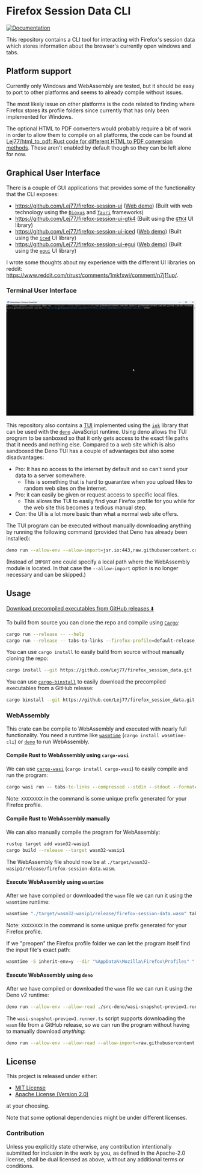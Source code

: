 # Firefox Session Data CLI
<!-- markdownlint-disable MD013 -->

<!-- Badge style inspired by https://github.com/dnaka91/advent-of-code/blob/de37024ba3b385694e14f79c849370c0f605f054/README.md -->

<!-- [![Build Status][build-img]][build-url] -->
[![Documentation][doc-img]][doc-url]

<!--
[build-img]: https://img.shields.io/github/actions/workflow/status/Lej77/firefox_session_data/ci.yml?branch=main&style=for-the-badge
[build-url]: https://github.com/Lej77/firefox_session_data/actions/workflows/ci.yml
 -->
<!-- https://shields.io/badges/static-badge -->
[doc-img]: https://img.shields.io/badge/docs.rs-firefox_session_data-4d76ae?style=for-the-badge
[doc-url]: https://lej77.github.io/firefox_session_data

This repository contains a CLI tool for interacting with Firefox's session data which stores information about the browser's currently open windows and tabs.

## Platform support

Currently only Windows and WebAssembly are tested, but it should be easy to port to other platforms and seems to already compile without issues.

The most likely issue on other platforms is the code related to finding where Firefox stores its profile folders since currently that has only been implemented for Windows.

The optional HTML to PDF converters would probably require a bit of work in order to allow them to compile on all platforms, the code can be found at [Lej77/html_to_pdf: Rust code for different HTML to PDF conversion methods](https://github.com/Lej77/html_to_pdf). These aren't enabled by default though so they can be left alone for now.

## Graphical User Interface

There is a couple of GUI applications that provides some of the functionality that the CLI exposes:

- <https://github.com/Lej77/firefox-session-ui> ([Web demo](https://lej77.github.io/firefox-session-ui/)) (Built with web technology using the [`Dioxus`](https://crates.io/crates/dioxus) and [`Tauri`](https://crates.io/crates/tauri) frameworks)
- <https://github.com/Lej77/firefox-session-ui-gtk4> (Built using the [`GTK4`](https://crates.io/crates/gtk4) UI library)
- <https://github.com/Lej77/firefox-session-ui-iced> ([Web demo](https://lej77.github.io/firefox-session-ui-iced/)) (Built using the [`iced`](https://crates.io/crates/iced) UI library)
- <https://github.com/Lej77/firefox-session-ui-egui> ([Web demo](https://lej77.github.io/firefox-session-ui-egui/)) (Built using the [`egui`](https://crates.io/crates/egui) UI library)

I wrote some thoughts about my experience with the different UI libraries on reddit:\
<https://www.reddit.com/r/rust/comments/1mkfxwi/comment/n7j11up/>.

### Terminal User Interface

![GIF that shows the TUI program being used.](tui-demo.gif "TUI demo")

This repository also contains a [TUI](https://en.wikipedia.org/wiki/Text-based_user_interface) implemented using the [`ink`](https://github.com/vadimdemedes/ink) library that can be used with the [`deno`](https://deno.com/) JavaScript runtime. Using deno allows the TUI program to be sanboxed so that it only gets access to the exact file paths that it needs and nothing else. Compared to a web site which is also sandboxed the Deno TUI has a couple of advantages but also some disadvantages:

- Pro: It has no access to the internet by default and so can't send your data to a server somewhere.
  - This is something that is hard to guarantee when you upload files to random web sites on the internet.
- Pro: it can easily be given or request access to specific local files.
  - This allows the TUI to easily find your Firefox profile for you while for the web site this becomes a tedious manual step.
- Con: the UI is a lot more basic than what a normal web site offers.

The TUI program can be executed without manually downloading anything by running the following command (provided that Deno has already been installed):

```bash
deno run --allow-env --allow-import=jsr.io:443,raw.githubusercontent.com:443,objects.githubusercontent.com:443,github.com:443,release-assets.githubusercontent.com:443 "https://raw.githubusercontent.com/Lej77/firefox_session_data/refs/tags/v0.1.2/src-deno/tui-ink.tsx" IMPORT
```

(Instead of `IMPORT` one could specify a local path where the WebAssembly module
is located. In that case the `--allow-import` option is no longer necessary and can be skipped.)

## Usage

[Download precompiled executables from GitHub releases ⬇️](https://github.com/Lej77/firefox_session_data/releases)

To build from source you can clone the repo and compile using [`Cargo`](https://www.rust-lang.org/tools/install):

```bash
cargo run --release -- --help
cargo run --release -- tabs-to-links --firefox-profile=default-release --output=./my-links
```

You can use `cargo install` to easily build from source without manually cloning the repo:

```bash
cargo install --git https://github.com/Lej77/firefox_session_data.git
```

You can use [`cargo-binstall`](https://github.com/cargo-bins/cargo-binstall) to easily download the precompiled executables from a GitHub release:

```bash
cargo binstall --git https://github.com/Lej77/firefox_session_data.git firefox_session_data
```

### WebAssembly

This crate can be compile to WebAssembly and executed with nearly full functionality. You need a runtime like [`wasmtime`](https://crates.io/crates/wasmtime-cli) (`cargo install wasmtime-cli`) or [`deno`](https://deno.com/) to run WebAssembly.

#### Compile Rust to WebAssembly using `cargo-wasi`

We can use [`cargo-wasi`](https://crates.io/crates/cargo-wasi) (`cargo install cargo-wasi`) to easily compile and run the program:

```cmd
cargo wasi run -- tabs-to-links --compressed --stdin --stdout --format=text >.temp.txt <"%AppData%/Mozilla/Firefox/Profiles/XXXXXXXX.default-release/sessionstore-backups/recovery.jsonlz4"
```

Note: `XXXXXXXX` in the command is some unique prefix generated for your Firefox profile.

#### Compile Rust to WebAssembly manually

We can also manually compile the program for WebAssembly:

```bash
rustup target add wasm32-wasip1
cargo build --release --target wasm32-wasip1
```

The WebAssembly file should now be at `./target/wasm32-wasip1/release/firefox-session-data.wasm`.

#### Execute WebAssembly using `wasmtime`

After we have compiled or downloaded the `wasm` file we can run it using the `wasmtime` runtime:

```cmd
wasmtime "./target/wasm32-wasip1/release/firefox-session-data.wasm" tabs-to-links --compressed --stdin --stdout --format=text >.temp.txt <"%AppData%/Mozilla/Firefox/Profiles/XXXXXXXX.default-release/sessionstore-backups/recovery.jsonlz4"
```

Note: `XXXXXXXX` in the command is some unique prefix generated for your Firefox profile.

If we "preopen" the Firefox profile folder we can let the program itself find the input file's exact path:

```bash
wasmtime -S inherit-env=y --dir "%AppData%\Mozilla\Firefox\Profiles" "./target/wasm32-wasip1/release/firefox-session-data.wasm" tabs-to-links --firefox-profile=default-release --stdout --format=text >.temp.txt
```

#### Execute WebAssembly using `deno`

After we have compiled or downloaded the `wasm` file we can run it using the Deno v2 runtime:

```bash
deno run --allow-env --allow-read ./src-deno/wasi-snapshot-preview1.runner.ts ./target/wasm32-wasip1/release/firefox-session-data.wasm tabs-to-links --firefox-profile=default-release --stdout --format=text >.temp.txt
```

The `wasi-snapshot-preview1.runner.ts` script supports downloading the `wasm` file from a GitHub release, so we can run the program without having to manually download _anything_:

```bash
deno run --allow-env --allow-read --allow-import=raw.githubusercontent.com:443,jsr.io:443,objects.githubusercontent.com:443,github.com:443,release-assets.githubusercontent.com:443 "https://raw.githubusercontent.com/Lej77/firefox_session_data/refs/tags/v0.1.2/src-deno/wasi-snapshot-preview1.runner.ts" IMPORT tabs-to-links --firefox-profile=default-release --stdout --format=text >.temp.txt
```

## License

This project is released under either:

- [MIT License](./LICENSE-MIT)
- [Apache License (Version 2.0)](./LICENSE-APACHE)

at your choosing.

Note that some optional dependencies might be under different licenses.

### Contribution

Unless you explicitly state otherwise, any contribution intentionally
submitted for inclusion in the work by you, as defined in the Apache-2.0
license, shall be dual licensed as above, without any additional terms or
conditions.
